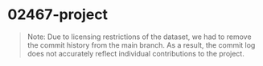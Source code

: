# 02467-project

> Note: Due to licensing restrictions of the dataset, we had to remove the commit history from the main branch. As a result, the commit log does not accurately reflect individual contributions to the project.
